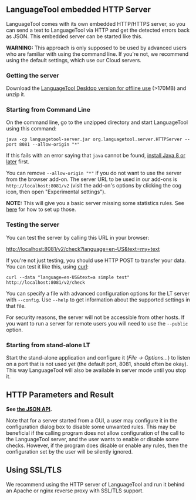 ## LanguageTool embedded HTTP Server

LanguageTool comes with its own embedded HTTP/HTTPS server, so you can send a text
to LanguageTool via HTTP and get the detected errors back as JSON. This embedded
server can be started like this.

**WARNING:** This approach is only supposed to be used by advanced users who
are familiar with using the command line. If you're not, we recommend using
the default settings, which use our Cloud servers.

### Getting the server

Download the [LanguageTool Desktop version for offline use](https://languagetool.org/download/LanguageTool-stable.zip)
(>170MB) and unzip it.

### Starting from Command Line

On the command line, go to the unzipped directory and start LanguageTool using this command:

    java -cp languagetool-server.jar org.languagetool.server.HTTPServer --port 8081 --allow-origin "*"

If this fails with an error saying that `java` cannot be found,
[install Java 8 or later](https://java.com/en/download/help/download_options.xml) first.

You can remove `--allow-origin "*"` if you do not want to use the server from the browser 
add-on. The server URL to be used in our add-ons is `http://localhost:8081/v2`
(visit the add-on's options by clicking the cog icon, then open "Experimental settings").

**NOTE:** This will give you a basic server missing some statistics rules.
See [here](/finding-errors-using-n-gram-data) for how to set up those.

### Testing the server

You can test the server by calling this URL in your browser:

<http://localhost:8081/v2/check?language=en-US&text=my+text>

If you're not just testing, you should use HTTP POST to transfer your data. You can
test it like this, using [curl](http://curl.haxx.se/):

    curl --data "language=en-US&text=a simple test" http://localhost:8081/v2/check

You can specify a file with advanced configuration options for the LT server 
with `--config`. Use `--help` to get information about the supported settings in that file.

For security reasons, the server will not be accessible from other hosts. If 
you want to run a server for remote users you will need to use the `--public` option. 

### Starting from stand-alone LT

Start the stand-alone application and configure it (*File -> Options...*) to listen
on a port that is not used yet (the default port, 8081, should often be okay).
This way LanguageTool will also be available in server mode until you stop it. 

## HTTP Parameters and Result

**See [the JSON API](https://languagetool.org/http-api/swagger-ui/#/default).**

Note that for a server started from a GUI, a user may configure it in the configuration
dialog box to disable some unwanted rules. This may be beneficial if the calling 
program does not allow configuration of the call to the LanguageTool server, and
the user wants to enable or disable some checks. However, if the program does
disable or enable any rules, then the configuration set by the user will be silently ignored.

## Using SSL/TLS

We recommend using the HTTP server of LanguageTool and run it behind an Apache or
nginx reverse proxy with SSL/TLS support.
